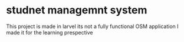 # studnet managemnt system
This project is made in larvel its not a fully functional OSM application I made it for the learning prespective
